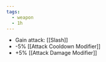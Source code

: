 ```yaml
---
tags:
  - weapon
  - 1h
---
```


* Gain attack: [[Slash]]
* -5% [[Attack Cooldown Modifier]]
* +5% [[Attack Damage Modifier]]